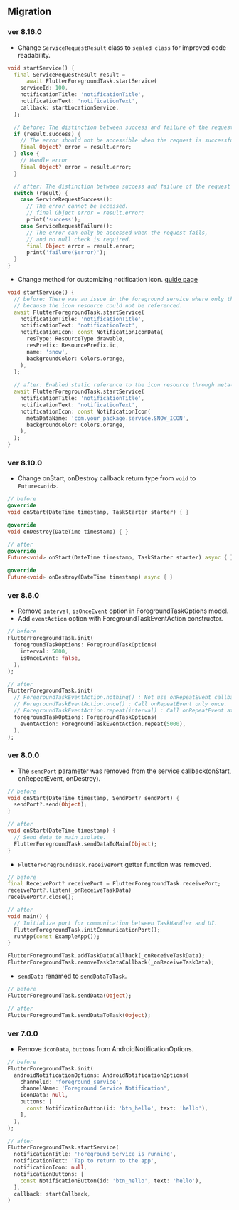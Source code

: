 ## Migration

### ver 8.16.0

- Change `ServiceRequestResult` class to `sealed class` for improved code readability.

```dart
void startService() {
  final ServiceRequestResult result =
      await FlutterForegroundTask.startService(
    serviceId: 100,
    notificationTitle: 'notificationTitle',
    notificationText: 'notificationText',
    callback: startLocationService,
  );

  // before: The distinction between success and failure of the request is unclear.
  if (result.success) {
    // The error should not be accessible when the request is successful.
    final Object? error = result.error;
  } else {
    // Handle error
    final Object? error = result.error;
  }

  // after: The distinction between success and failure of the request is clear. 
  switch (result) {
    case ServiceRequestSuccess():
      // The error cannot be accessed.
      // final Object error = result.error;
      print('success');
    case ServiceRequestFailure():
      // The error can only be accessed when the request fails, 
      // and no null check is required.
      final Object error = result.error;
      print('failure($error)');
  }
}
```

- Change method for customizing notification icon. [guide page](./customize_notification_icon.md)

```dart
void startService() {
  // before: There was an issue in the foreground service where only the white icon was displayed 
  // because the icon resource could not be referenced.
  await FlutterForegroundTask.startService(
    notificationTitle: 'notificationTitle',
    notificationText: 'notificationText',
    notificationIcon: const NotificationIconData(
      resType: ResourceType.drawable,
      resPrefix: ResourcePrefix.ic,
      name: 'snow',
      backgroundColor: Colors.orange,
    ),
  );
  
  // after: Enabled static reference to the icon resource through meta-data.
  await FlutterForegroundTask.startService(
    notificationTitle: 'notificationTitle',
    notificationText: 'notificationText',
    notificationIcon: const NotificationIcon(
      metaDataName: 'com.your_package.service.SNOW_ICON',
      backgroundColor: Colors.orange,
    ),
  );
}
```

### ver 8.10.0

- Change onStart, onDestroy callback return type from `void` to `Future<void>`.

```dart
// before
@override
void onStart(DateTime timestamp, TaskStarter starter) { }

@override
void onDestroy(DateTime timestamp) { }

// after
@override
Future<void> onStart(DateTime timestamp, TaskStarter starter) async { }

@override
Future<void> onDestroy(DateTime timestamp) async { }
```

### ver 8.6.0

- Remove `interval`, `isOnceEvent` option in ForegroundTaskOptions model.
- Add `eventAction` option with ForegroundTaskEventAction constructor.

```dart
// before
FlutterForegroundTask.init(
  foregroundTaskOptions: ForegroundTaskOptions(
    interval: 5000,
    isOnceEvent: false,
  ),
);

// after
FlutterForegroundTask.init(
  // ForegroundTaskEventAction.nothing() : Not use onRepeatEvent callback.
  // ForegroundTaskEventAction.once() : Call onRepeatEvent only once.
  // ForegroundTaskEventAction.repeat(interval) : Call onRepeatEvent at milliseconds interval.
  foregroundTaskOptions: ForegroundTaskOptions(
    eventAction: ForegroundTaskEventAction.repeat(5000),
  ),
);
```

### ver 8.0.0

- The `sendPort` parameter was removed from the service callback(onStart, onRepeatEvent, onDestroy).

```dart
// before
void onStart(DateTime timestamp, SendPort? sendPort) {
  sendPort?.send(Object);
}

// after
void onStart(DateTime timestamp) {
  // Send data to main isolate.
  FlutterForegroundTask.sendDataToMain(Object);
}
```

- `FlutterForegroundTask.receivePort` getter function was removed.

```dart
// before
final ReceivePort? receivePort = FlutterForegroundTask.receivePort;
receivePort?.listen(_onReceiveTaskData)
receivePort?.close();

// after
void main() {
  // Initialize port for communication between TaskHandler and UI.
  FlutterForegroundTask.initCommunicationPort();
  runApp(const ExampleApp());
}

FlutterForegroundTask.addTaskDataCallback(_onReceiveTaskData);
FlutterForegroundTask.removeTaskDataCallback(_onReceiveTaskData);
```

- `sendData` renamed to `sendDataToTask`.

```dart
// before
FlutterForegroundTask.sendData(Object);

// after
FlutterForegroundTask.sendDataToTask(Object);
```

### ver 7.0.0

- Remove `iconData`, `buttons` from AndroidNotificationOptions.

```dart
// before
FlutterForegroundTask.init(
  androidNotificationOptions: AndroidNotificationOptions(
    channelId: 'foreground_service',
    channelName: 'Foreground Service Notification',
    iconData: null,
    buttons: [
      const NotificationButton(id: 'btn_hello', text: 'hello'),
    ],
  ),
);

// after
FlutterForegroundTask.startService(
  notificationTitle: 'Foreground Service is running',
  notificationText: 'Tap to return to the app',
  notificationIcon: null,
  notificationButtons: [
    const NotificationButton(id: 'btn_hello', text: 'hello'),
  ],
  callback: startCallback,
)
```

